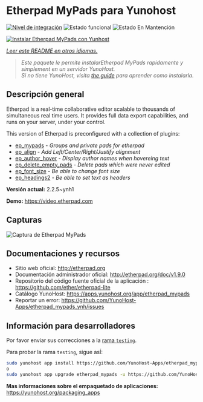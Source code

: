 <!--
Este archivo README esta generado automaticamente<https://github.com/YunoHost/apps/tree/master/tools/readme_generator>
No se debe editar a mano.
-->

# Etherpad MyPads para Yunohost

[![Nivel de integración](https://dash.yunohost.org/integration/etherpad_mypads.svg)](https://ci-apps.yunohost.org/ci/apps/etherpad_mypads/) ![Estado funcional](https://ci-apps.yunohost.org/ci/badges/etherpad_mypads.status.svg) ![Estado En Mantención](https://ci-apps.yunohost.org/ci/badges/etherpad_mypads.maintain.svg)

[![Instalar Etherpad MyPads con Yunhost](https://install-app.yunohost.org/install-with-yunohost.svg)](https://install-app.yunohost.org/?app=etherpad_mypads)

*[Leer este README en otros idiomas.](./ALL_README.md)*

> *Este paquete le permite instalarEtherpad MyPads rapidamente y simplement en un servidor YunoHost.*  
> *Si no tiene YunoHost, visita [the guide](https://yunohost.org/install) para aprender como instalarla.*

## Descripción general

Etherpad is a real-time collaborative editor scalable to thousands of simultaneous real time users. It provides full data export capabilities, and runs on your server, under your control.

This version of Etherpad is preconfigured with a collection of plugins: 

- [ep_mypads](https://www.npmjs.com/package/ep_mypads) - *Groups and private pads for etherpad*
- [ep_align](https://www.npmjs.com/package/ep_align) - *Add Left/Center/Right/Justify alignment*
- [ep_author_hover](https://www.npmjs.com/package/ep_author_hover) - *Display author names when hovereing text*
- [ep_delete_empty_pads](https://www.npmjs.com/package/ep_delete_empty_pads) - *Delete pads which were never edited*
- [ep_font_size](https://www.npmjs.com/package/ep_font_size) - *Be able to change font size*
- [ep_headings2](https://www.npmjs.com/package/ep_headings2) - *Be able to set text as headers*



**Versión actual:** 2.2.5~ynh1

**Demo:** <https://video.etherpad.com>

## Capturas

![Captura de Etherpad MyPads](./doc/screenshots/etherpad_demo.gif)

## Documentaciones y recursos

- Sitio web oficial: <http://etherpad.org>
- Documentación administrador oficial: <http://etherpad.org/doc/v1.9.0>
- Repositorio del código fuente oficial de la aplicación : <https://github.com/ether/etherpad-lite>
- Catálogo YunoHost: <https://apps.yunohost.org/app/etherpad_mypads>
- Reportar un error: <https://github.com/YunoHost-Apps/etherpad_mypads_ynh/issues>

## Información para desarrolladores

Por favor enviar sus correcciones a la [rama `testing`](https://github.com/YunoHost-Apps/etherpad_mypads_ynh/tree/testing).

Para probar la rama `testing`, sigue asÍ:

```bash
sudo yunohost app install https://github.com/YunoHost-Apps/etherpad_mypads_ynh/tree/testing --debug
o
sudo yunohost app upgrade etherpad_mypads -u https://github.com/YunoHost-Apps/etherpad_mypads_ynh/tree/testing --debug
```

**Mas informaciones sobre el empaquetado de aplicaciones:** <https://yunohost.org/packaging_apps>
